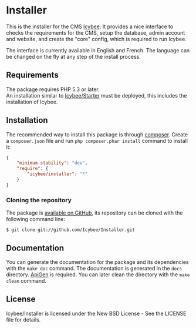 # Installer

This is the installer for the CMS [Icybee](http://icybee.org). It provides a nice interface to
checks the requirements for the CMS, setup the database, admin account and website, and create
the "core" config, which is required to run Icybee.

The interface is currently available in English and French. The language can be changed on the fly
at any step of the install process.





## Requirements

The package requires PHP 5.3 or later.  
An installation similar to [Icybee/Starter](https://github.com/Icybee/Starter/) must be deployed,
this includes the installation of Icybee.





## Installation

The recommended way to install this package is through [composer](http://getcomposer.org/).
Create a `composer.json` file and run `php composer.phar install` command to install it:

```json
{
    "minimum-stability": "dev",
    "require": {
		"icybee/installer": "*"
    }
}
```





### Cloning the repository

The package is [available on GitHub](https://github.com/Icybee/Installer), its repository can be
cloned with the following command line:

	$ git clone git://github.com/Icybee/Installer.git





## Documentation

You can generate the documentation for the package and its dependencies with the `make doc`
command. The documentation is generated in the `docs` directory. [ApiGen](http://apigen.org/) is
required. You can later clean the directory with the `make clean` command.





## License

Icybee/Installer is licensed under the New BSD License - See the LICENSE file for details.